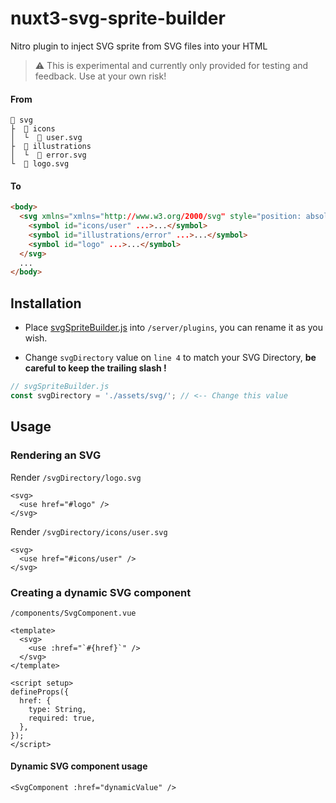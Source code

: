 # nuxt3-svg-sprite-builder

Nitro plugin to inject SVG sprite from SVG files into your HTML

> ⚠️ This is experimental and currently only provided for testing and feedback. Use at your own risk!

#### From

```
📁 svg
├  📁 icons
│  └  📄 user.svg
├  📁 illustrations
│  └  📄 error.svg
└  📄 logo.svg
```

#### To
```html
<body>
  <svg xmlns="xmlns="http://www.w3.org/2000/svg" style="position: absolute; width: 0; height: 0;" aria-hidden="true" />
    <symbol id="icons/user" ...>...</symbol>
    <symbol id="illustrations/error" ...>...</symbol>
    <symbol id="logo" ...>...</symbol>
  </svg>
  ...
</body>
```

## Installation

- Place [svgSpriteBuilder.js](https://github.com/njsen/nuxt3-svg-sprite-builder/blob/main/svgSpriteBuilder.js) into `/server/plugins`, you can rename it as you wish.

- Change `svgDirectory` value on `line 4` to match your SVG Directory, **__be careful to keep the trailing slash !__**
```js
// svgSpriteBuilder.js
const svgDirectory = './assets/svg/'; // <-- Change this value
```

## Usage

### Rendering an SVG

Render `/svgDirectory/logo.svg`
```vue
<svg>
  <use href="#logo" />
</svg>
```
Render `/svgDirectory/icons/user.svg`
```vue
<svg>
  <use href="#icons/user" />
</svg>
```

### Creating a dynamic SVG component

`/components/SvgComponent.vue`
```vue
<template>
  <svg>
    <use :href="`#{href}`" />
  </svg>
</template>

<script setup>
defineProps({
  href: {
    type: String,
    required: true,
  },
});
</script>
```
#### Dynamic SVG component usage
```vue
<SvgComponent :href="dynamicValue" />
```
